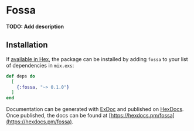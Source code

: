 # Fossa

**TODO: Add description**

## Installation

If [available in Hex](https://hex.pm/docs/publish), the package can be installed
by adding `fossa` to your list of dependencies in `mix.exs`:

```elixir
def deps do
  [
    {:fossa, "~> 0.1.0"}
  ]
end
```

Documentation can be generated with [ExDoc](https://github.com/elixir-lang/ex_doc)
and published on [HexDocs](https://hexdocs.pm). Once published, the docs can
be found at [https://hexdocs.pm/fossa](https://hexdocs.pm/fossa).

